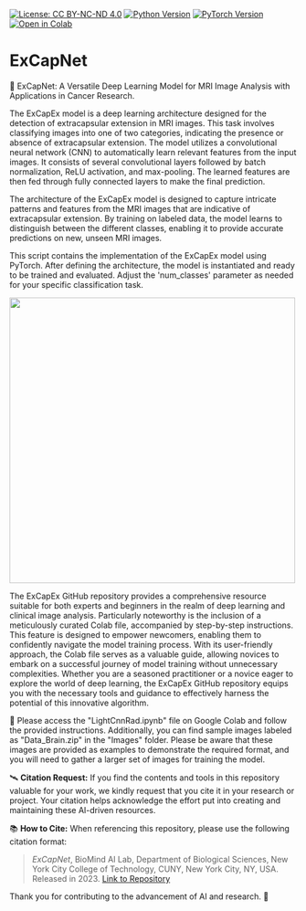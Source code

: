 [![License: CC BY-NC-ND 4.0](https://img.shields.io/badge/License-CC%20BY--NC--ND%204.0-lightgrey.svg)](https://creativecommons.org/licenses/by-nc-nd/4.0/)
[![Python Version](https://img.shields.io/badge/python-3.10.12-red.svg)](https://www.python.org/downloads/release/python-31012/)
[![PyTorch Version](https://img.shields.io/badge/PyTorch-1.9.0-green.svg)](https://pytorch.org/get-started/locally/)
[![Open in Colab](https://colab.research.google.com/assets/colab-badge.svg)](https://github.com/PKhosravi-CityTech/LightCnnRad/blob/main/LightCnnRad.ipynb)

# ExCapNet

:diamond_shape_with_a_dot_inside: ExCapNet: A Versatile Deep Learning Model for MRI Image Analysis with Applications in Cancer Research.

The ExCapEx model is a deep learning architecture designed for the detection of extracapsular extension in MRI images. This task involves classifying images into one of two categories, indicating the presence or absence of extracapsular extension. The model utilizes a convolutional neural network (CNN) to automatically learn relevant features from the input images. It consists of several convolutional layers followed by batch normalization, ReLU activation, and max-pooling. The learned features are then fed through fully connected layers to make the final prediction.

The architecture of the ExCapEx model is designed to capture intricate patterns and features from the MRI images that are indicative of extracapsular extension. By training on labeled data, the model learns to distinguish between the different classes, enabling it to provide accurate predictions on new, unseen MRI images.

This script contains the implementation of the ExCapEx model using PyTorch. After defining the architecture, the model is instantiated and ready to be trained and evaluated. Adjust the 'num_classes' parameter as needed for your specific classification task.

<img src="https://github.com/PKhosravi-CityTech/ExCapNet/blob/main/Images/ExCapNet.png" width="500" />

The ExCapEx GitHub repository provides a comprehensive resource suitable for both experts and beginners in the realm of deep learning and clinical image analysis. Particularly noteworthy is the inclusion of a meticulously curated Colab file, accompanied by step-by-step instructions. This feature is designed to empower newcomers, enabling them to confidently navigate the model training process. With its user-friendly approach, the Colab file serves as a valuable guide, allowing novices to embark on a successful journey of model training without unnecessary complexities. Whether you are a seasoned practitioner or a novice eager to explore the world of deep learning, the ExCapEx GitHub repository equips you with the necessary tools and guidance to effectively harness the potential of this innovative algorithm.

:diamond_shape_with_a_dot_inside: Please access the "LightCnnRad.ipynb" file on Google Colab and follow the provided instructions. Additionally, you can find sample images labeled as "Data_Brain.zip" in the "Images" folder. Please be aware that these images are provided as examples to demonstrate the required format, and you will need to gather a larger set of images for training the model. 

🛰️ **Citation Request:** If you find the contents and tools in this repository valuable for your work, we kindly request that you cite it in your research or project. Your citation helps acknowledge the effort put into creating and maintaining these AI-driven resources.

📚 **How to Cite:** When referencing this repository, please use the following citation format:

> *ExCapNet*, BioMind AI Lab, Department of Biological Sciences, New York City College of Technology, CUNY, New York City, NY, USA. Released in 2023. [Link to Repository](https://github.com/PKhosravi-CityTech/ExCapNet)

Thank you for contributing to the advancement of AI and research. 🤖



